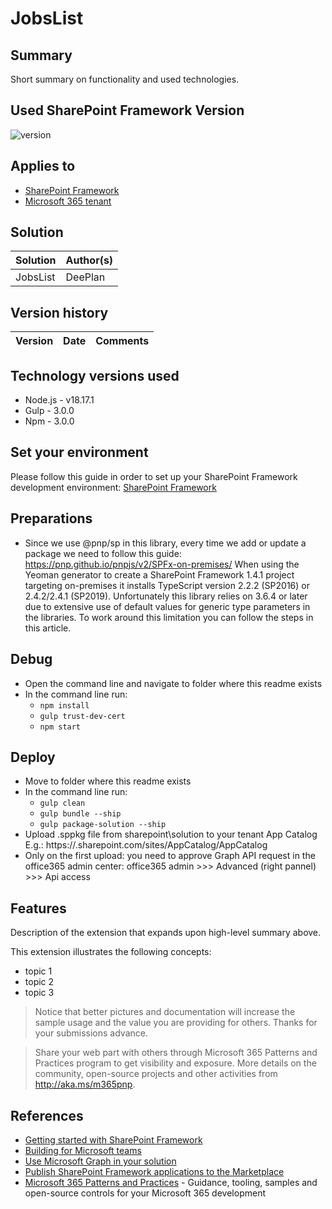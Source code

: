 # JobsList

## Summary

Short summary on functionality and used technologies.

## Used SharePoint Framework Version

![version](https://img.shields.io/badge/version-1.18.2-green.svg)

## Applies to

- [SharePoint Framework](https://aka.ms/spfx)
- [Microsoft 365 tenant](https://docs.microsoft.com/en-us/sharepoint/dev/spfx/set-up-your-developer-tenant)

## Solution

| Solution | Author(s)
| -------- | ---------
| JobsList | DeePlan

## Version history

| Version | Date             | Comments        |
| ------- | ---------------- | --------------- |

## Technology versions used

* Node.js - v18.17.1
* Gulp    - 3.0.0
* Npm     - 3.0.0

## Set your environment

Please follow this guide in order to set up your SharePoint Framework development environment:
[SharePoint Framework](https://docs.microsoft.com/en-us/sharepoint/dev/spfx/set-up-your-development-environment)

## Preparations

- Since we use @pnp/sp in this library, every time we add or update a package we need to follow this guide:
https://pnp.github.io/pnpjs/v2/SPFx-on-premises/
When using the Yeoman generator to create a SharePoint Framework 1.4.1 project targeting on-premises it installs TypeScript version 2.2.2 (SP2016) or 2.4.2/2.4.1 (SP2019). Unfortunately this library relies on 3.6.4 or later due to extensive use of default values for generic type parameters in the libraries. To work around this limitation you can follow the steps in this article.

## Debug

- Open the command line and navigate to folder where this readme exists
- In the command line run:
  - `npm install`
  - `gulp trust-dev-cert`
  - `npm start`

## Deploy

- Move to folder where this readme exists
- In the command line run:
  - `gulp clean`
  - `gulp bundle --ship`
  - `gulp package-solution --ship`
- Upload .sppkg file from sharepoint\solution to your tenant App Catalog
  E.g.: https://<tenant>.sharepoint.com/sites/AppCatalog/AppCatalog
- Only on the first upload: you need to approve Graph API request in the office365 admin center:
  office365 admin >>> Advanced (right pannel) >>> Api access

## Features

Description of the extension that expands upon high-level summary above.

This extension illustrates the following concepts:

- topic 1
- topic 2
- topic 3

> Notice that better pictures and documentation will increase the sample usage and the value you are providing for others. Thanks for your submissions advance.

> Share your web part with others through Microsoft 365 Patterns and Practices program to get visibility and exposure. More details on the community, open-source projects and other activities from http://aka.ms/m365pnp.

## References

- [Getting started with SharePoint Framework](https://docs.microsoft.com/en-us/sharepoint/dev/spfx/set-up-your-developer-tenant)
- [Building for Microsoft teams](https://docs.microsoft.com/en-us/sharepoint/dev/spfx/build-for-teams-overview)
- [Use Microsoft Graph in your solution](https://docs.microsoft.com/en-us/sharepoint/dev/spfx/web-parts/get-started/using-microsoft-graph-apis)
- [Publish SharePoint Framework applications to the Marketplace](https://docs.microsoft.com/en-us/sharepoint/dev/spfx/publish-to-marketplace-overview)
- [Microsoft 365 Patterns and Practices](https://aka.ms/m365pnp) - Guidance, tooling, samples and open-source controls for your Microsoft 365 development